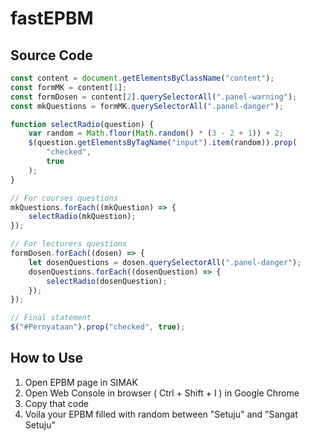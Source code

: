# fastEPBM

## Source Code

```javascript
const content = document.getElementsByClassName("content");
const formMK = content[1];
const formDosen = content[2].querySelectorAll(".panel-warning");
const mkQuestions = formMK.querySelectorAll(".panel-danger");

function selectRadio(question) {
	var random = Math.floor(Math.random() * (3 - 2 + 1)) + 2;
	$(question.getElementsByTagName("input").item(random)).prop(
		"checked",
		true
	);
}

// For courses questions
mkQuestions.forEach((mkQuestion) => {
	selectRadio(mkQuestion);
});

// For lecturers questions
formDosen.forEach((dosen) => {
	let dosenQuestions = dosen.querySelectorAll(".panel-danger");
	dosenQuestions.forEach((dosenQuestion) => {
		selectRadio(dosenQuestion);
	});
});

// Final statement
$("#Pernyataan").prop("checked", true);

```

## How to Use
1. Open EPBM page in SIMAK
2. Open Web Console in browser ( Ctrl + Shift + I ) in Google Chrome
3. Copy that code 
4. Voila your EPBM filled with random between "Setuju" and "Sangat Setuju"
